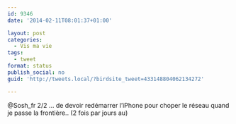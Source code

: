```yaml
---
id: 9346
date: '2014-02-11T08:01:37+01:00'

layout: post
categories:
  - Vis ma vie
tags:
  - tweet
format: status
publish_social: no
guid: 'http://tweets.local/?birdsite_tweet=433148804062134272'

---
```


@Sosh\_fr 2/2 … de devoir redémarrer l’iPhone pour choper le réseau quand je passe la frontière.. (2 fois par jours au)